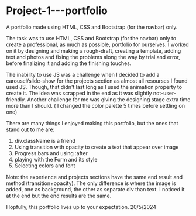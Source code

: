 # Project-1---portfolio
A portfolio made using HTML, CSS and Bootstrap (for the navbar) only.

The task was to use HTML, CSS and Bootstrap (for the navbar) only to create a professional, as much as possible, portfolio for ourselves.
I worked on it by designing and making a rough-draft, creating a template, adding text and photos and fixing the problems along the way by trial and error, before finalizing it and adding the finishing touches.

The inability to use JS was a challenge when I decided to add a carousel/slide-show for the projects section as almost all resourses I found used JS. Though, that didn't last long as I used the animation property to create it. The idea was scrapped in the end as it was slightly not-user-friendly.
Another challenge for me was giving the designing stage extra time more than I should. ( I changed the color palette 5 times before settling on one)

There are many things I enjoyed making this portfolio, but the ones that stand out to me are:
1) div.className is a friend
2) Using transition with opacity to create a text that appear over image
3) Progress bars and using :after
4) playing with the Form and its style
5) Selecting colors and font

Note: the experience and projects sections have the same end result and method (transition+opacity). The only difference is where the image is added, one as background, the other as separate div than text. I noticed it at the end but the end results are the same.

Hopfully, this portfolio lives up to your expectation.
20/5/2024
